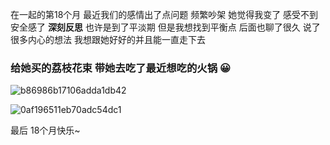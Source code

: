 在一起的第18个月
最近我们的感情出了点问题 频繁吵架
她觉得我变了 感受不到安全感了 **深刻反思** 
也许是到了平淡期 但是我想找到平衡点 
后面也聊了很久 说了很多内心的想法  我想跟她好好的并且能一直走下去

### 给她买的荔枝花束 带她去吃了最近想吃的火锅 😀

![b86986b17106adda1db42](https://img.000828.top/file/b86986b17106adda1db42.jpg)


![0af196511eb70adc54dc1](https://img.000828.top/file/0af196511eb70adc54dc1.jpg)

最后 18个月快乐~

<!-- ##{"timestamp":1719983839}## -->